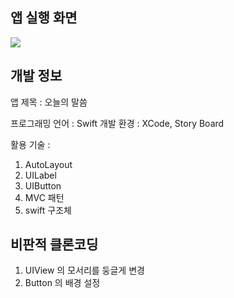 ## 앱 실행 화면

<img src="![ezgif-4-fabed42084a7](https://user-images.githubusercontent.com/61315014/139661062-6937b561-d0c6-4bea-a617-75cf9c346415.gif)">


## 개발 정보

앱 제목 : 오늘의 말씀

프로그래밍 언어 : Swift
개발 환경 : XCode, Story Board

활용 기술 :
1. AutoLayout
2. UILabel
3. UIButton
4. MVC 패턴
5. swift 구조체


## 비판적 클론코딩 

1. UIView 의 모서리를 둥글게 변경
2. Button 의 배경 설정

